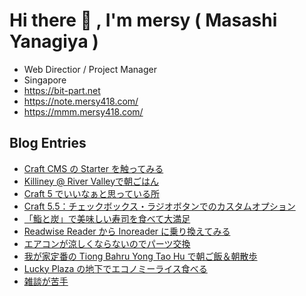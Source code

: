 # Hi there 👋 , I'm mersy ( Masashi Yanagiya )

- Web Directior / Project Manager
- Singapore
- https://bit-part.net
- https://note.mersy418.com/
- https://mmm.mersy418.com/

## Blog Entries
<!-- BLOG-POST-LIST:START -->
- [Craft CMS の Starter を触ってみる](https://zenn.dev/mersy/articles/72ea198a9aa00f)
- [Killiney @ River Valleyで朝ごはん](https://mersy.hatenablog.com/entry/2024/12/08/124741)
- [Craft 5 でいいなぁと思っている所](https://zenn.dev/mersy/articles/a27ac79f45d36e)
- [Craft 5.5：チェックボックス・ラジオボタンでのカスタムオプション](https://zenn.dev/mersy/articles/df0075d2ef5ab1)
- [「鮨と炭」で美味しい寿司を食べて大満足](https://mersy.hatenablog.com/entry/2024/11/30/183137)
- [Readwise Reader から Inoreader に乗り換えてみる](https://mersy.hatenablog.com/entry/2024/11/20/220053)
- [エアコンが涼しくならないのでパーツ交換](https://mersy.hatenablog.com/entry/2024/11/18/070000)
- [我が家定番の Tiong Bahru Yong Tao Hu で朝ご飯＆朝散歩](https://mersy.hatenablog.com/entry/2024/11/17/115052)
- [Lucky Plaza の地下でエコノミーライス食べる](https://mersy.hatenablog.com/entry/2024/11/16/120000)
- [雑談が苦手](https://mersy.hatenablog.com/entry/2024/11/15/194317)
<!-- BLOG-POST-LIST:END -->
